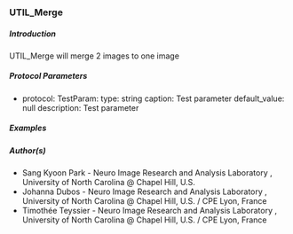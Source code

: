 ### UTIL_Merge

##### Introduction

UTIL_Merge will merge 2 images to one image

##### Protocol Parameters

- protocol:
      TestParam: 
        type: string
        caption: Test parameter
        default_value: null
        description: Test parameter


##### Examples


##### Author(s)

- Sang Kyoon Park -  Neuro Image Research and Analysis Laboratory , University of North Carolina @ Chapel Hill, U.S.
- Johanna Dubos - Neuro Image Research and Analysis Laboratory , University of North Carolina @ Chapel Hill, U.S. / CPE Lyon, France
- Timothée Teyssier - Neuro Image Research and Analysis Laboratory , University of North Carolina @ Chapel Hill, U.S. / CPE Lyon, France
